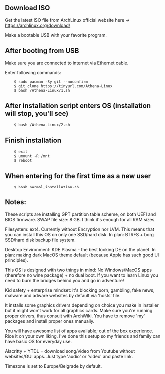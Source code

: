 ## Download ISO

Get the latest ISO file from ArchLinux official website here -> https://archlinux.org/download/

Make a bootable USB with your favorite program.

## After booting from USB

Make sure you are connected to internet via Ethernet cable.

Enter following commands:

        $ sudo pacman -Sy git --noconfirm
        $ git clone https://tinyurl.com/Athena-Linux
        $ bash /Athena-Linux/1.sh

## After installation script enters OS (installation will stop, you'll see)

        $ bash /Athena-Linux/2.sh

## Finish installation

        $ exit
        $ umount -R /mnt
        $ reboot

## When entering for the first time as a new user

        $ bash normal_installation.sh

## Notes:

These scripts are installing GPT partition table scheme, on both UEFI and BIOS firmware.
SWAP file size: 8 GB. I think it's enough for all RAM sizes.

Filesystem: ext4. Currently without Encryption nor LVM. 
This means that you can install this OS on only one SSD/hard disk.
In plan: BTRFS + borg SSD/hard disk backup file system.

Desktop Environment: KDE Plasma - the best looking DE on the planet.
In plan: making dark MacOS theme default (because Apple has such good UI principles).

This OS is designed with two things in mind: No Windows/MacOS apps (therefore no wine package) + no dual boot. 
If you want to learn Linux you need to burn the bridges behind you and go in adventure!

Kid safety + enterprise mindset: it's blocking porn, gambling, fake news, malware and adware websites by default via 'hosts' file.

It installs some graphics drivers depending on choice you make in installer but it might won't work for all graphics cards. 
Make sure you're running proper drivers, thus consult with ArchWiki. 
You have to remove 'my' packages and install proper ones manually.

You will have awesome list of apps available; out of the box experience. 
Rice it on your own liking. 
I've done this setup so my friends and family can have basic OS for everyday use.

Alacritty + YTDL = download song/video from Youtube without websites/GUI apps. Just type 'audio' or 'video' and paste link.

Timezone is set to Europe/Belgrade by default.
